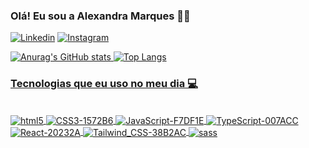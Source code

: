 
### Olá! Eu sou a Alexandra Marques ✋🏽

[![Linkedin](https://img.shields.io/badge/LinkedIn-0077B5?style=for-the-badge&logo=linkedin&logoColor=white)](https://www.linkedin.com/in/alexandra-marques002/)
[![Instagram](https://img.shields.io/badge/Instagram-E4405F?style=for-the-badge&logo=instagram&logoColor=white)](https://www.instagram.com/alexandra_markess/)

<a href= "https://github.com/alexandra002dev"/>

![Anurag's GitHub stats](https://github-readme-stats.vercel.app/api?username=alexandra002dev&show_icons=true&theme=dark)
![Top Langs](https://github-readme-stats.vercel.app/api/top-langs/?username=anuraghazra&layout=compact&theme=dark)

### Tecnologias que eu uso no meu dia 💻

<div style="display: inline_block"><br/>
  <img align="center" alt="html5" src="https://img.shields.io/badge/HTML5-E34F26?style=for-the-badge&logo=html5&logoColor=white" />
  <img align="center" alt="CSS3-1572B6" src="https://img.shields.io/badge/CSS3-1572B6?style=for-the-badge&logo=css3&logoColor=white" />
   <img align="center" alt="JavaScript-F7DF1E" src="https://img.shields.io/badge/JavaScript-F7DF1E?style=for-the-badge&logo=javascript&logoColor=black" />
    <img align="center" alt="TypeScript-007ACC" src="https://img.shields.io/badge/TypeScript-007ACC?style=for-the-badge&logo=typescript&logoColor=white" />
    <img align="center" alt="React-20232A" src="https://img.shields.io/badge/React-20232A?style=for-the-badge&logo=react&logoColor=61DAFB" />
    <img align="center" alt="Tailwind_CSS-38B2AC" src="https://img.shields.io/badge/Tailwind_CSS-38B2AC?style=for-the-badge&logo=tailwind-css&logoColor=white" />
    <img align="center" alt="sass" src="https://img.shields.io/badge/Sass-CC6699?style=for-the-badge&logo=sass&logoColor=white" />
  </div>
